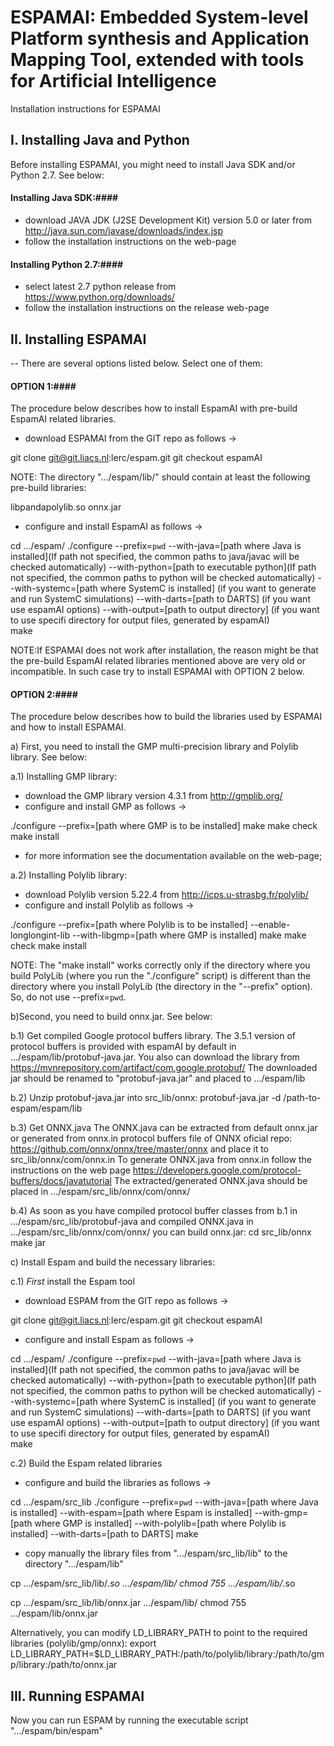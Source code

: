 ESPAMAI: Embedded System-level Platform synthesis and Application Mapping Tool, extended with tools for Artificial Intelligence
================================================================================================================================
Installation instructions for ESPAMAI

I. Installing Java and Python
--------------------------------------------------------------------------------------------------------------------------------- 

Before installing ESPAMAI, you might need to install Java SDK and/or Python 2.7. See below:

#### Installing Java SDK:####

- download JAVA JDK (J2SE Development Kit) version 5.0 or later from
http://java.sun.com/javase/downloads/index.jsp
- follow the installation instructions on the web-page

#### Installing Python 2.7:#### 

- select latest 2.7 python release from https://www.python.org/downloads/
- follow the installation instructions on the release web-page

II. Installing ESPAMAI 
---------------------------------------------------------------------------------------------------------------------------------
-- There are several options listed below. Select one of them:

#### OPTION 1:####  

The procedure below describes how to install EspamAI with 
pre-build EspamAI related libraries. 

- download ESPAMAI from the GIT repo as follows ->

git clone git@git.liacs.nl:lerc/espam.git
git checkout espamAI

NOTE: The directory ".../espam/lib/" should contain at least the following 
pre-build libraries:
 
libpandapolylib.so
onnx.jar

- configure and install EspamAI as follows ->

cd .../espam/
./configure --prefix=`pwd`
            --with-java=[path where Java is installed](If path not specified, the common paths to java/javac will be checked automatically) 
            --with-python=[path to executable python](If path not specified, the common paths to python will be checked automatically) 
            --with-systemc=[path where SystemC is installed] (if you want to generate and run SystemC simulations)
            --with-darts=[path to DARTS] (if you want use espamAI options)
            --with-output=[path to output directory] (if you want to use specifi directory for output files, generated by espamAI)	
make

NOTE:If ESPAMAI does not work after installation, 
the reason might be that the pre-build EspamAI related libraries mentioned above
are very old or incompatible. In such case try to install ESPAMAI with OPTION 2 below. 

#### OPTION 2:####

The procedure below describes how to build the libraries used by ESPAMAI
and how to install ESPAMAI.

a) First, you need to install the GMP multi-precision library and Polylib library. See below:

a.1) Installing GMP library:
- download the GMP library version 4.3.1 from http://gmplib.org/
- configure and install GMP as follows ->

./configure --prefix=[path where GMP is to be installed]
make
make check
make install

- for more information see the documentation available on the
web-page;

a.2) Installing Polylib library:
- download Polylib version 5.22.4 from
http://icps.u-strasbg.fr/polylib/
- configure and install Polylib as follows ->

./configure --prefix=[path where Polylib is to be installed]
            --enable-longlongint-lib
            --with-libgmp=[path where GMP is installed]
make
make check
make install

NOTE: The "make install" works correctly only if the directory where
you build PolyLib (where you run the "./configure" script) is
different than the directory where you install PolyLib (the directory
in the "--prefix" option). So, do not use --prefix=`pwd`.

b)Second, you need to build onnx.jar. See below:

b.1) Get compiled Google protocol buffers library.
The 3.5.1 version of protocol buffers is provided with espamAI by default in .../espam/lib/protobuf-java.jar.
You also can download the library from https://mvnrepository.com/artifact/com.google.protobuf/
The downloaded jar should be renamed to "protobuf-java.jar" and placed to .../espam/lib

b.2) Unzip protobuf-java.jar into src_lib/onnx:
	protobuf-java.jar -d /path-to-espam/espam/lib
	
b.3) Get ONNX.java
The ONNX.java can be extracted from default onnx.jar or generated from onnx.in protocol buffers file of ONNX oficial repo: 
https://github.com/onnx/onnx/tree/master/onnx and place it to src_lib/onnx/com/onnx.in
To generate ONNX.java from onnx.in follow the instructions on the web page 
https://developers.google.com/protocol-buffers/docs/javatutorial
The extracted/generated ONNX.java should be placed in .../espam/src_lib/onnx/com/onnx/

b.4) As soon as you have compiled protocol buffer classes from b.1 in .../espam/src_lib/protobuf-java
and compiled ONNX.java in .../espam/src_lib/onnx/com/onnx/  you can build onnx.jar:
	cd src_lib/onnx
	make jar

c) Install Espam and build the necessary libraries:

c.1) _First_ install the Espam tool

- download ESPAM from the GIT repo as follows ->

git clone git@git.liacs.nl:lerc/espam.git
git checkout espamAI

- configure and install Espam as follows ->

cd .../espam/
./configure --prefix=`pwd`
            --with-java=[path where Java is installed](If path not specified, the common paths to java/javac will be checked automatically) 
            --with-python=[path to executable python](If path not specified, the common paths to python will be checked automatically) 
            --with-systemc=[path where SystemC is installed] (if you want to generate and run SystemC simulations)
            --with-darts=[path to DARTS] (if you want use espamAI options)
            --with-output=[path to output directory] (if you want to use specifi directory for output files, generated by espamAI)	
make

c.2) Build the Espam related libraries

- configure and build the libraries as follows ->

cd .../espam/src_lib
./configure --prefix=`pwd`
            --with-java=[path where Java is installed]
            --with-espam=[path where Espam is installed]
            --with-gmp=[path where GMP is installed]
            --with-polylib=[path where Polylib is installed]
            --with-darts=[path to DARTS]
make

- copy manually the library files from ".../espam/src_lib/lib" to the directory ".../espam/lib"

cp .../espam/src_lib/lib/*.so  .../espam/lib/ 
chmod 755 .../espam/lib/*.so

cp .../espam/src_lib/lib/onnx.jar  .../espam/lib/ 
chmod 755 .../espam/lib/onnx.jar

Alternatively, you can modify LD_LIBRARY_PATH to point to the required libraries (polylib/gmp/onnx):
export LD_LIBRARY_PATH=$LD_LIBRARY_PATH:/path/to/polylib/library:/path/to/gmp/library:/path/to/onnx.jar

III. Running ESPAMAI
---------------------------------------------------------------------------------------------------------------------------------
Now you can run ESPAM by running the executable script ".../espam/bin/espam"


